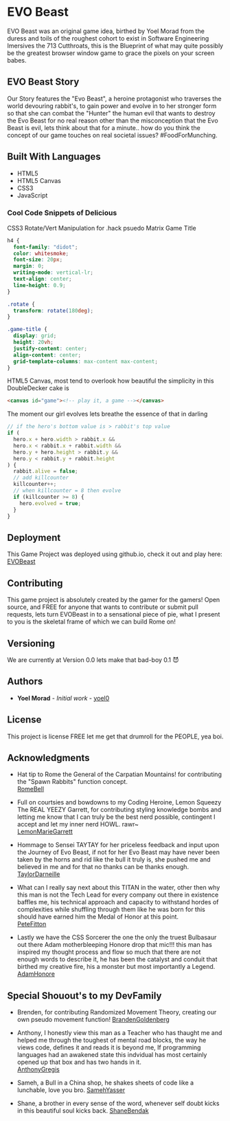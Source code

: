 # EVO Beast

EVO Beast was an original game idea, birthed by Yoel Morad from the duress and toils of the roughest cohort to exist in Software Engineering Imersives the 713 Cutthroats, this is the Blueprint of what may quite possibly be the greatest browser window game to grace the pixels on your screen babes.

## EVO Beast Story

Our Story features the "Evo Beast", a heroine protagonist who traverses the world devouring rabbit's, to gain power and evolve in to her stronger form so that she can combat the "Hunter" the human evil that wants to destroy the Evo Beast for no real reason other than the misconception that the Evo Beast is evil, lets think about that for a minute..
how do you think the concept of our game touches on real societal issues? #FoodForMunching.

## Built With Languages

- HTML5
- HTML5 Canvas
- CSS3
- JavaScript

### Cool Code Snippets of Delicious

CSS3 Rotate/Vert Manipulation for .hack psuedo Matrix Game Title

```css
h4 {
  font-family: "didot";
  color: whitesmoke;
  font-size: 20px;
  margin: 0;
  writing-mode: vertical-lr;
  text-align: center;
  line-height: 0.9;
}

.rotate {
  transform: rotate(180deg);
}

.game-title {
  display: grid;
  height: 20vh;
  justify-content: center;
  align-content: center;
  grid-template-columns: max-content max-content;
}
```

HTML5 Canvas, most tend to overlook how beautiful the simplicity in this DoubleDecker cake is

```html
<canvas id="game"><!-- play it, a game --></canvas>
```

The moment our girl evolves lets breathe the essence of that in darling

```javascript
// if the hero's bottom value is > rabbit's top value
if (
  hero.x + hero.width > rabbit.x &&
  hero.x < rabbit.x + rabbit.width &&
  hero.y + hero.height > rabbit.y &&
  hero.y < rabbit.y + rabbit.height
) {
  rabbit.alive = false;
  // add killcounter
  killcounter++;
  // when killcounter = 8 then evolve
  if (killcounter >= 8) {
    hero.evolved = true;
  }
}
```

## Deployment

This Game Project was deployed using github.io, check it out and play here: <br> [EVOBeast](https://yoel0.github.io/Project-One-EVOBeast/)

## Contributing

This game project is absolutely created by the gamer for the gamers! Open source, and FREE for anyone that wants to contribute or submit pull requests, lets turn EVOBeast in to a sensational piece of pie, what I present to you is the skeletal frame of which we can build Rome on!

## Versioning

We are currently at Version 0.0 lets make that bad-boy 0.1 😈

## Authors

- **Yoel Morad** - _Initial work_ - [yoel0](https://github.com/yoel0)

## License

This project is license FREE let me get that drumroll for the PEOPLE, yea boi.

## Acknowledgments

- Hat tip to Rome the General of the Carpatian Mountains! for contributing the "Spawn Rabbits" function concept.<br />
  [RomeBell](https://github.com/romebell)

- Full on courtsies and bowdowns to my Coding Heroine, Lemon Squeezy The REAL YEEZY Garrett, for contributing styling knowledge bombs and letting me know that I can truly be the best nerd possible, contingent I accept and let my inner nerd HOWL. rawr~ <br />
  [LemonMarieGarrett](https://github.com/egarrett94)

- Hommage to Sensei TAYTAY for her priceless feedback and input upon the Journey of Evo Beast, if not for her Evo Beast may have never been taken by the horns and rid like the bull it truly is, she pushed me and believed in me and for that no thanks can be thanks enough.<br />
  [TaylorDarneille](https://github.com/TaylorDarneille)

- What can I really say next about this TITAN in the water, other then why this man is not the Tech Lead for every company out there in existence baffles me, his technical approach and capacity to withstand hordes of complexities while shuffling through them like he was born for this should have earned him the Medal of Honor at this point.<br />
  [PeteFitton](https://github.com/petefitton)

- Lastly we have the CSS Sorcerer the one the only the truest Bulbasaur out there Adam motherbleeping Honore drop that mic!!! this man has inspired my thought process and flow so much that there are not enough words to describe it, he has been the catalyst and conduit that birthed my creative fire, his a monster but most importantly a Legend.<br />
  [AdamHonore](https://github.com/ahonore42)

## Special Shouout's to my DevFamily

- Brenden, for contributing Randomized Movement Theory, creating our own pseudo movement function!
  [BrandenGoldenberg](https://github.com/BGoldenberg161)

- Anthony, I honestly view this man as a Teacher who has thaught me and helped me through the toughest of mental road blocks, the way he views code, defines it and reads it is beyond me, If programming languages had an awakened state this indvidual has most certainly opened up that box and has two hands in it. <br>
  [AnthonyGregis](https://github.com/anthonygregis)

- Sameh, a Bull in a China shop, he shakes sheets of code like a lunchable, love you bro.
  [SamehYasser](https://github.com/kinawy)

- Shane, a brother in every sense of the word, whenever self doubt kicks in this beautiful soul kicks back.
  [ShaneBendak](https://github.com/SLBendak)
